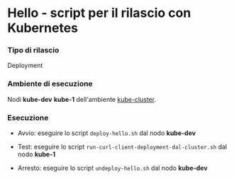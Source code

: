 # Hello - script per il rilascio con Kubernetes 

### Tipo di rilascio 

Deployment  

### Ambiente di esecuzione 

Nodi **kube-dev** **kube-1** dell'ambiente [kube-cluster](../../environments/kube-cluster/). 

### Esecuzione 

* Avvio: eseguire lo script `deploy-hello.sh` dal nodo **kube-dev**

* Test: eseguire lo script `run-curl-client-deployment-dal-cluster.sh` dal nodo **kube-1**

* Arresto: eseguire lo script `undeploy-hello.sh` dal nodo **kube-dev**


